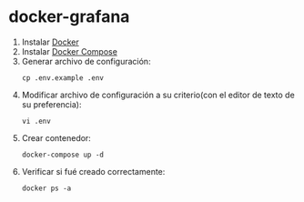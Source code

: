 # docker-grafana

 1. Instalar [Docker](https://docs.docker.com/engine/install/ubuntu/)
 2. Instalar [Docker Compose](https://docs.docker.com/compose/install/) 
 3. Generar archivo de configuración:
    ```
    cp .env.example .env
    ```
 4. Modificar archivo de configuración a su criterio(con el editor de texto de su preferencia):
    ```
    vi .env
    ```
 5. Crear contenedor:
    ```
    docker-compose up -d
    ```
 6. Verificar si fué creado correctamente:
    ```
    docker ps -a
    ```
 